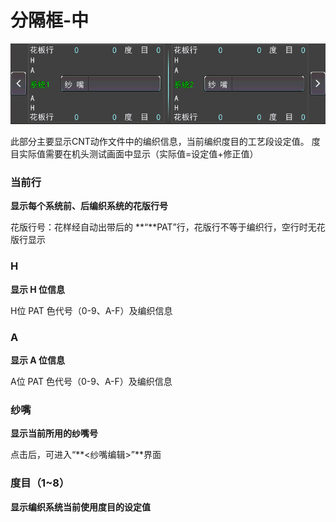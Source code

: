# 分隔框-中

![](../.gitbook/assets/fen-ge-lan-zhong%20%281%29.png)

此部分主要显示CNT动作文件中的编织信息，当前编织度目的工艺段设定值。 度目实际值需要在机头测试画面中显示（实际值=设定值+修正值）

### 当前行

**显示每个系统前、后编织系统的花版行号**

花版行号：花样经自动出带后的 **“**PAT”行，花版行不等于编织行，空行时无花版行显示

### **H**

**显示 H 位信息** 

H位 PAT 色代号（0-9、A-F）及编织信息

### **A**

**显示 A 位信息** 

A位 PAT 色代号（0-9、A-F）及编织信息

### **纱嘴**

**显示当前所用的纱嘴号** 

点击后，可进入“**&lt;纱嘴编辑&gt;”**界面

### **度目（1~8）**

**显示编织系统当前使用度目的设定值**

